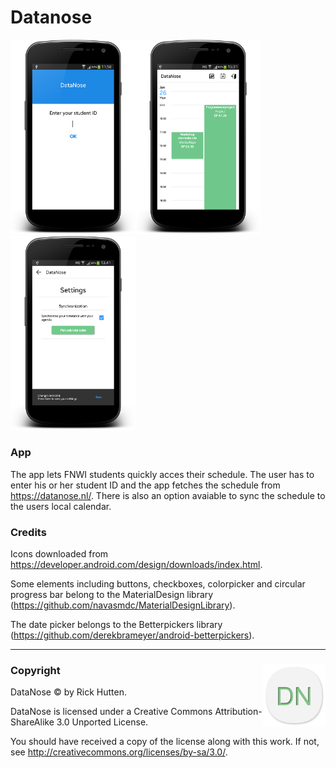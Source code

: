 # Datanose
<img src="https://github.com/RickHutten/DataNose/blob/master/Doc/device-2015-01-09-115922.png" width="200" /><img src="https://github.com/RickHutten/DataNose/blob/master/Doc/device-2015-01-29-153153.png" width="200" /><img src="https://github.com/RickHutten/DataNose/blob/master/Doc/device-2015-01-29-134157.png" width="200" />

### App
The app lets FNWI students quickly acces their schedule. The user has to enter his or her student ID and the app fetches the schedule from https://datanose.nl/. There is also an option avaiable to sync the schedule to the users local calendar.


### Credits

Icons downloaded from https://developer.android.com/design/downloads/index.html.

Some elements including buttons, checkboxes, colorpicker and circular progress bar belong to the MaterialDesign library (https://github.com/navasmdc/MaterialDesignLibrary).

The date picker belongs to the Betterpickers library (https://github.com/derekbrameyer/android-betterpickers).

---

### Copyright<img src="https://github.com/RickHutten/DataNose/blob/master/DataNose-logo.png" align="right" width="100" />
DataNose &copy; by Rick Hutten.

DataNose is licensed under a
Creative Commons Attribution-ShareAlike 3.0 Unported License.

You should have received a copy of the license along with this
work.  If not, see http://creativecommons.org/licenses/by-sa/3.0/.

